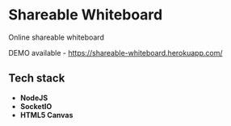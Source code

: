 # Shareable Whiteboard

Online shareable whiteboard 

DEMO available - https://shareable-whiteboard.herokuapp.com/

## Tech stack

- **NodeJS** 
- **SocketIO**  
- **HTML5 Canvas** 
